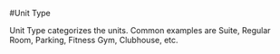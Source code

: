 #Unit Type

Unit Type categorizes the units.  Common examples are Suite, Regular Room, Parking, Fitness Gym, Clubhouse, etc.

